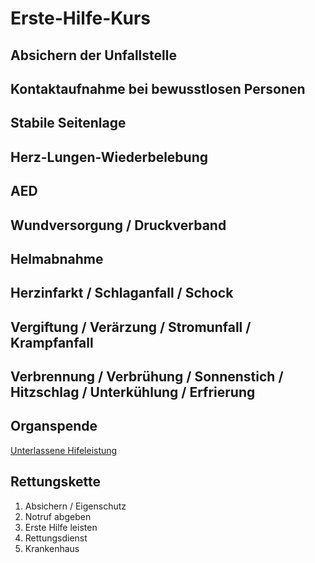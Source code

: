 # Erste-Hilfe-Kurs
## Absichern der Unfallstelle
## Kontaktaufnahme bei bewusstlosen Personen
## Stabile Seitenlage
## Herz-Lungen-Wiederbelebung
## AED
## Wundversorgung / Druckverband
## Helmabnahme
## Herzinfarkt / Schlaganfall / Schock
## Vergiftung / Verärzung / Stromunfall / Krampfanfall
## Verbrennung / Verbrühung / Sonnenstich / Hitzschlag / Unterkühlung / Erfrierung
## Organspende
[Unterlassene Hifeleistung](https://www.gesetze-im-internet.de/stgb/__323c.html)  
## Rettungskette
1. Absichern / Eigenschutz
2. Notruf abgeben
3. Erste Hilfe leisten
4. Rettungsdienst
5. Krankenhaus
